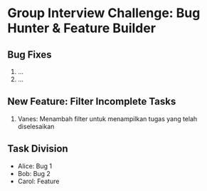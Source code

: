 # Group Interview Challenge: Bug Hunter & Feature Builder

## Bug Fixes
1. ...
2. ...

## New Feature: Filter Incomplete Tasks
1. Vanes: Menambah filter untuk menampilkan tugas yang telah diselesaikan

## Task Division
- Alice: Bug 1
- Bob: Bug 2
- Carol: Feature
